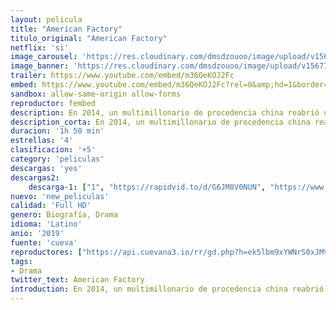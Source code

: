 ```yaml
---
layout: pelicula
title: "American Factory"
titulo_original: "American Factory"
netflix: 'si'
image_carousel: 'https://res.cloudinary.com/dmsdzouoo/image/upload/v1567740928/american-min_gnu5r6.jpg'
image_banner: 'https://res.cloudinary.com/dmsdzouoo/image/upload/v1567740927/hero_american-factory-movie-review-2019-min_wa2ghe.jpg'
trailer: https://www.youtube.com/embed/m36QeKOJ2Fc
embed: https://www.youtube.com/embed/m36QeKOJ2Fc?rel=0&amp;hd=1&border=0&wmode=opaque&enablejsapi=1&modestbranding=1&controls=1&showinfo=1
sandbox: allow-same-origin allow-forms
reproductor: fembed
description: En 2014, un multimillonario de procedencia china reabrió una antigua fábrica de General Motors en la ciudad de Dayton (Ohio). Para miles de locales, la llegada de un manufacturador multinacional implicaba recuperar sus trabajos -y su dignidad- después de que la recesión hiciese estragos en su día a día. Al principio, el contraste cultural es gracioso, pero los problemas entre el planteamiento chino y el norteamericano no tardan en florecer. La escasas medidas de seguridad en el trabajo, unidas a un salario muy bajo, siembran dudas en la mentalidad de los trabajadores. Por si esto fuera poco, la empresa amenaza a sus empleados con automatizar más el proceso de producción como respuesta a sus quejas, lo que conlleva la aparición de numerosos problemas a diario en la fábrica.
description_corta: En 2014, un multimillonario de procedencia china reabrió una antigua fábrica de General Motors en la ciudad de Dayton (Ohio). Para miles de locales, la llegada de un manufacturador multinacional implicaba recuperar sus trabajos -y su dignidad- después de que la recesión hiciese
duracion: '1h 50 min'
estrellas: '4'
clasificacion: '+5'
category: 'peliculas'
descargas: 'yes'
descargas2:
    descarga-1: ["1", "https://rapidvid.to/d/G6JM8V0NUN", "https://www.google.com/s2/favicons?domain=openload.co","OpenLoad","https://res.cloudinary.com/imbriitneysam/image/upload/v1541473684/mexico.png", "Latino", "TS-Screener"]
nuevo: 'new_peliculas'
calidad: 'Full HD'
genero: Biografía, Drama
idioma: 'Latino'
anio: '2019'
fuente: 'cueva'
reproductores: ["https://api.cuevana3.io/rr/gd.php?h=ek5lbm9xYWNrS0xJMVp5b21KREk0dFBLbjVkaHhkRGdrOG1jbnBpUnhhS1Z6NTEvZzhhMzM2KzFlblJqazd2RXNhaVlmWlNUeGIrcDI2ZDNmc3pUMnRXU3FadVkyUT09"]
tags:
- Drama
twitter_text: American Factory
introduction: En 2014, un multimillonario de procedencia china reabrió una antigua fábrica de General Motors en la ciudad de Dayton (Ohio). Para miles de locales, la llegada de un manufacturador multinacional implicaba recuperar sus trabajos -y su dignidad- después de que la recesión hiciese
---
```



 







